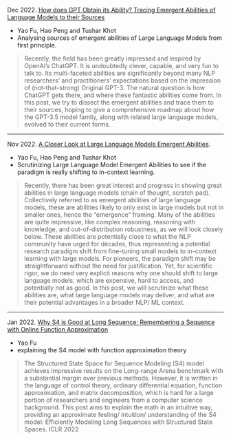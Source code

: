 

Dec 2022. [How does GPT Obtain its Ability? Tracing  Emergent Abilities of Language Models to their Sources](https://yaofu.notion.site/How-does-GPT-Obtain-its-Ability-Tracing-Emergent-Abilities-of-Language-Models-to-their-Sources-b9a57ac0fcf74f30a1ab9e3e36fa1dc1)
  * Yao Fu, Hao Peng and Tushar Khot
  * Analysing sources of emergent abilities of Large Language Models from first principle.

> Recently, the field has been greatly impressed and inspired by OpenAI’s ChatGPT. It is undoubtedly clever, capable, and very fun to talk to. Its multi-faceted abilities are significantly beyond many NLP researchers’ and practitioners’ expectations based on the impression of (not-that-strong) Original GPT-3. The natural question is how ChatGPT gets there, and where these fantastic abilities come from. In this post, we try to dissect the emergent abilities and trace them to their sources, hoping to give a comprehensive roadmap about how the GPT-3.5 model family, along with related large language models, evolved to their current forms. 

----

Nov 2022. [A Closer Look at Large Language Models Emergent Abilities](https://yaofu.notion.site/A-Closer-Look-at-Large-Language-Models-Emergent-Abilities-493876b55df5479d80686f68a1abd72f).
  * Yao Fu, Hao Peng and Tushar Khot
  * Scrutinizing Large Language Model Emergent Abilities to see if the paradigm is really shifting to in-context learning.

> Recently, there has been great interest and progress in showing great abilities in large language models (chain of thought, scratch pad). Collectively referred to as emergent abilities of large language models, these are abilities likely to only exist in large models but not in smaller ones, hence the “emergence” framing. Many of the abilities are quite impressive, like complex reasoning,  reasoning with knowledge, and out-of-distribution robustness, as we will look closely below. These abilities are potentially close to what the NLP community have urged for decades, thus representing a potential research paradigm shift from fine-tuning small models to in-context learning with large models. For pioneers, the paradigm shift may be straightforward without the need for justification. Yet, for scientific rigor, we do need very explicit reasons why one should shift to large language models, which are expensive, hard to access, and potentially not as good. In this post, we will scrutinize what these abilities are, what large language models may deliver, and what are their potential advantages in a broader NLP/ ML context. 

----

Jan 2022. [Why S4 is Good at Long Sequence: Remembering a Sequence with Online Function Approximation](https://yaofu.notion.site/Why-S4-is-Good-at-Long-Sequence-Remembering-a-Sequence-with-Online-Function-Approximation-836fc54a49aa413b84997a265132f13f)
* Yao Fu 
* explaining the S4 model with function approximation theory

> The Structured State Space for Sequence Modeling (S4) model achieves impressive results on the Long-range Arena benchmark with a substantial margin over previous methods. However, it is written in the language of control theory, ordinary differential equation, function approximation, and matrix decomposition, which is hard for a large portion of researchers and engineers from a computer science background. This post aims to explain the math in an intuitive way, providing an approximate feeling/ intuition/ understanding of the S4 model: Efficiently Modeling Long Sequences with Structured State Spaces. ICLR 2022